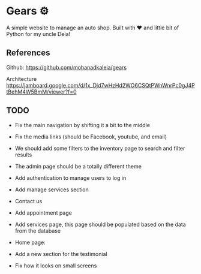 
# Gears ⚙️
A simple website to manage an auto shop. Built with ❤️ and little bit of Python for my uncle Deia! 


## References

Github: https://github.com/mohanadkaleia/gears

Architecture https://jamboard.google.com/d/1x_Djd7wHzHd2WO6CSQtPWnWnrPc0gJ4PtBehM4W5BmM/viewer?f=0

## TODO

- Fix the main navigation by shifting it a bit to the middle

- Fix the media links (should be Facebook, youtube, and email)

- We should add some filters to the inventory page to search and filter results

- The admin page should be a totally different theme

- Add authentication to manage users to log in

- Add manage services section

- Contact us

- Add appointment page

- Add services page, this page should be populated based on the data from the database

- Home page:

- Add a new section for the testimonial

- Fix how it looks on small screens
